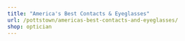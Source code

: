 ```yaml
---
title: "America's Best Contacts & Eyeglasses"
url: /pottstown/americas-best-contacts-and-eyeglasses/
shop: optician
---
```

